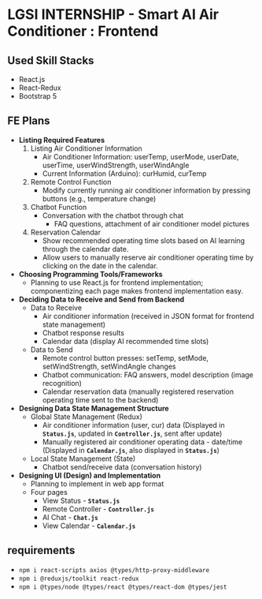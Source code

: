 # LGSI INTERNSHIP - Smart AI Air Conditioner : Frontend

## Used Skill Stacks
- React.js
- React-Redux
- Bootstrap 5

## FE Plans
- **Listing Required Features**
    1. Listing Air Conditioner Information
        - Air Conditioner Information: userTemp, userMode, userDate, userTime, userWindStrength, userWindAngle
        - Current Information (Arduino): curHumid, curTemp
    2. Remote Control Function
        - Modify currently running air conditioner information by pressing buttons (e.g., temperature change)
    3. Chatbot Function
        - Conversation with the chatbot through chat
            - FAQ questions, attachment of air conditioner model pictures
    4. Reservation Calendar
        - Show recommended operating time slots based on AI learning through the calendar date.
        - Allow users to manually reserve air conditioner operating time by clicking on the date in the calendar.
- **Choosing Programming Tools/Frameworks**
    - Planning to use React.js for frontend implementation; componentizing each page makes frontend implementation easy.
- **Deciding Data to Receive and Send from Backend**
    - Data to Receive
        - Air conditioner information (received in JSON format for frontend state management)
        - Chatbot response results
        - Calendar data (display AI recommended time slots)
    - Data to Send
        - Remote control button presses: setTemp, setMode, setWindStrength, setWindAngle changes
        - Chatbot communication: FAQ answers, model description (image recognition)
        - Calendar reservation data (manually registered reservation operating time sent to the backend)
- **Designing Data State Management Structure**
    - Global State Management (Redux)
        - Air conditioner information (user, cur) data
        (Displayed in **`Status.js`**, updated in **`Controller.js`**, sent after update)
        - Manually registered air conditioner operating data - date/time
        (Displayed in **`Calendar.js`**, also displayed in **`Status.js`**)
    - Local State Management (State)
        - Chatbot send/receive data (conversation history)
- **Designing UI (Design) and Implementation**
    - Planning to implement in web app format
    - Four pages
        - View Status - **`Status.js`**
        - Remote Controller - **`Controller.js`**
        - AI Chat - **`Chat.js`**
        - View Calendar - **`Calendar.js`**

## requirements
- `npm i react-scripts axios @types/http-proxy-middleware`
- `npm i @reduxjs/toolkit react-redux`
- `npm i @types/node @types/react @types/react-dom @types/jest`